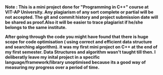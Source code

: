 **Note : This is a mini project done for "Programming in C++" course at VIT-AP University. Any plagiarism of any sort complete or partial will be not accepted. The git and commit history and project submission date will be shared as proof.Also it will be easier to trace plagiarist if he/she belongs to the same institute.**

**After going through the code you might have found that there is huge scope for code optimisation ( using correct and efficient data structure and searching algorithm). it was my first mini project on C++ at the end of my first semester. Data Structures and algorithm wasn't taught till then. I deliberatly leave my inital project in a specific language/framework/library unoptimised because its a good way of measuring my progress over a period of time.**

